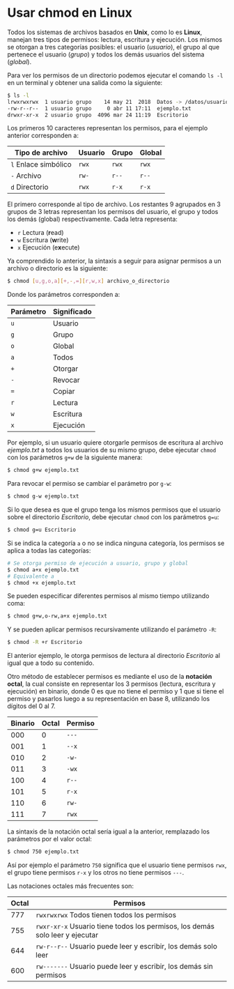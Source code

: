 # Usar chmod en Linux

Todos los sistemas de archivos basados en **Unix**, como lo es **Linux**, manejan tres tipos de permisos: lectura, escritura y ejecución. Los mismos se otorgan a tres categorías posibles: el usuario (*usuario*), el grupo al que pertenece el usuario (*grupo*) y todos los demás usuarios del sistema (*global*).

Para ver los permisos de un directorio podemos ejecutar el comando `ls -l` en un terminal y obtener una salida como la siguiente:

```bash
$ ls -l
lrwxrwxrwx  1 usuario grupo    14 may 21  2018  Datos -> /datos/usuario/
-rw-r--r--  1 usuario grupo     0 abr 11 17:11  ejemplo.txt
drwxr-xr-x  2 usuario grupo  4096 mar 24 11:19  Escritorio
```

Los primeros 10 caracteres representan los permisos, para el ejemplo anterior corresponden a:

| Tipo de archivo      | Usuario | Grupo | Global |
| -------------------- | ------- | ----- | ------ |
| `l` Enlace simbólico | `rwx`   | `rwx` | `rwx`  |
| `-` Archivo          | `rw-`   | `r--` | `r--`  |
| `d` Directorio       | `rwx`   | `r-x` | `r-x`  |

El primero corresponde al tipo de archivo. Los restantes 9 agrupados en 3 grupos de 3 letras representan los permisos del usuario, el grupo y todos los demás (global) respectivamente. Cada letra representa:

- `r` Lectura (**r**ead)
- `w` Escritura (**w**rite)
- `x` Ejecución (e**x**ecute)

Ya comprendido lo anterior, la sintaxis a seguir para asignar permisos a un archivo o directorio es la siguiente:

```bash
$ chmod [u,g,o,a][+,-,=][r,w,x] archivo_o_directorio
```

Donde los parámetros corresponden a:

| Parámetro | Significado |
| --------- | ----------- |
| `u`       | Usuario     |
| `g`       | Grupo       |
| `o`       | Global      |
| `a`       | Todos       |
| `+`       | Otorgar     |
| `-`       | Revocar     |
| `=`       | Copiar      |
| `r`       | Lectura     |
| `w`       | Escritura   |
| `x`       | Ejecución   |

Por ejemplo, si un usuario quiere otorgarle permisos de escritura al archivo *ejemplo.txt* a todos los usuarios de su mismo grupo, debe ejecutar `chmod` con los parámetros `g+w` de la siguiente manera:

```bash
$ chmod g+w ejemplo.txt
```

Para revocar el permiso se cambiar el parámetro por `g-w`:

```bash
$ chmod g-w ejemplo.txt
```

Si lo que desea es que el grupo tenga los mismos permisos que el usuario sobre el directorio *Escritorio*, debe ejecutar `chmod` con los parámetros `g=u`:

```bash
$ chmod g=u Escritorio
```

Si se indica la categoría `a` o no se indica ninguna categoría, los permisos se aplica a todas las categorías:

```bash
# Se otorga permiso de ejecución a usuario, grupo y global
$ chmod a+x ejemplo.txt
# Equivalente a
$ chmod +x ejemplo.txt
```

Se pueden especificar diferentes permisos al mismo tiempo utilizando coma:

```bash
$ chmod g+w,o-rw,a+x ejemplo.txt
```

Y se pueden aplicar permisos recursivamente utilizando el parámetro `-R`:

```bash
$ chmod -R +r Escritorio
```

El anterior ejemplo, le otorga permisos de lectura al directorio *Escritorio* al igual que a todo su contenido.

Otro método de establecer permisos es mediante el uso de la **notación octal**, la cual consiste en representar los 3 permisos (lectura, escritura y ejecución) en binario, donde 0 es que no tiene el permiso y 1 que si tiene el permiso y pasarlos luego a su representación en base 8, utilizando los dígitos del 0 al 7.

| Binario | Octal | Permiso |
| ------- | ----- | ------- |
| 000     | 0     | `---`   |
| 001     | 1     | `--x`   |
| 010     | 2     | `-w-`   |
| 011     | 3     | `-wx`   |
| 100     | 4     | `r--`   |
| 101     | 5     | `r-x`   |
| 110     | 6     | `rw-`   |
| 111     | 7     | `rwx`   |

La sintaxis de la notación octal sería igual a la anterior, remplazado los parámetros por el valor octal:

```bash
$ chmod 750 ejemplo.txt
```

Así por ejemplo el parámetro `750` significa que el usuario tiene permisos `rwx`, el grupo tiene permisos `r-x` y los otros no tiene permisos `---`.

Las notaciones octales más frecuentes son:

| Octal | Permisos                                                     |
| ----- | ------------------------------------------------------------ |
| 777   | `rwxrwxrwx` Todos tienen todos los permisos                  |
| 755   | `rwxr-xr-x` Usuario tiene todos los permisos, los demás solo leer y ejecutar |
| 644   | `rw-r--r--` Usuario puede leer y escribir, los demás solo leer |
| 600   | `rw-------` Usuario puede leer y escribir, los demás sin permisos |
